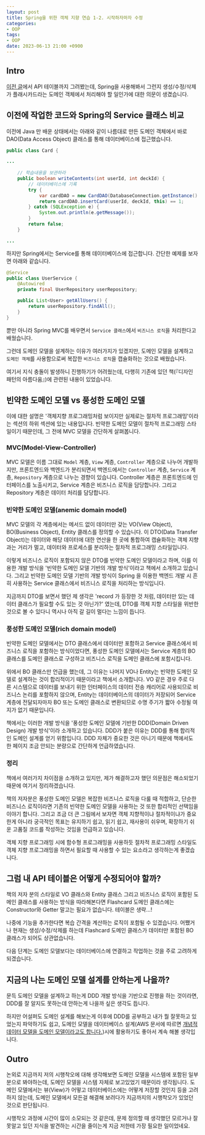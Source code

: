 ```yaml
---
layout: post
title: Spring을 위한 객체 지향 연습 1-2. 시작하자마자 수정
categories:
- OOP
tags:
- OOP
date: 2023-06-13 21:00 +0900
---
```

## Intro

[이전 글](https://limvik.github.io/posts/study-oop-process-for-spring/)에서 API 테이블까지 그려봤는데, Spring을 사용해봐서 그런지 생성/수정/삭제가 플래시카드라는 도메인 객체에서 처리해야 할 일인가에 대한 의문이 생겼습니다.

## 이전에 작업한 코드와 Spring의 Service 클래스 비교

이전에 Java 만 배운 상태에서는 아래와 같이 나름대로 만든 도메인 객체에서 바로 DAO(Data Access Object) 클래스를 통해 데이터베이스에 접근했습니다.

```java
public class Card {

...
    
    // 학습내용을 보관하라
    public boolean writeContents(int userId, int deckId) {
        // 데이터베이스에 기록
        try {
            var cardDAO = new CardDAO(DatabaseConnection.getInstance().getConnection());
            return cardDAO.insertCard(userId, deckId, this) == 1;
        } catch (SQLException e) {
            System.out.println(e.getMessage());
        }
        return false;
    }

...

```

하지만 Spring에서는 Service를 통해 데이터베이스에 접근합니다. 간단한 예제를 보자면 아래와 같습니다.

```java
@Service
public class UserService {
	@Autowired
    private final UserRepository userRepository;

    public List<User> getAllUsers() {
        return userRepository.findAll();
    }
}
```

뿐만 아니라 Spring MVC를 배우면서 `Service 클래스`에서 `비즈니스 로직`을 처리한다고 배웠습니다.

그런데 도메인 모델을 설계하는 이유가 여러가지가 있겠지만, 도메인 모델을 설계하고 `도메인 객체`를 사용함으로써 복잡한 `비즈니스 로직`을 캡슐화하는 것으로 배웠습니다.

여기서 지식 충돌이 발생하니 진행하기가 어려웠는데, 다행히 기존에 있던 책(『디자인 패턴의 아름다움』)에 관련된 내용이 있었습니다.

## 빈약한 도메인 모델 vs 풍성한 도메인 모델

이에 대한 설명은 '객체지향 프로그래밍처럼 보이지만 실제로는 절차적 프로그래밍'이라는 섹션의 하위 섹션에 있는 내용입니다. 빈약한 도메인 모델이 절차적 프로그래밍 스타일이기 때문인데, 그 전에 MVC 모델을 간단하게 살펴봅니다.

### MVC(Model-View-Controller)

MVC 모델은 이름 그대로 `Model` 계층, `View` 계층, `Controller` 계층으로 나누어 개발하지만, 프론트엔드와 백엔드가 분리되면서 백엔드에서는 `Controller` 계층, `Service` 계층, `Repository` 계층으로 나누는 경향이 있습니다. Controller 계층은 프론트엔드에 인터페이스를 노출시키고, Service 계층은 비즈니스 로직을 담당합니다. 그리고 Repository 계층은 데이터 처리를 담당합니다.

### 빈약한 도메인 모델(anemic domain model)

MVC 모델의 각 계층에서는 메서드 없이 데이터만 갖는 VO(View Object), BO(Business Object), Entity 클래스를 정의할 수 있습니다. 이 DTO(Data Transfer Object)는 데이터와 해당 데이터에 대한 연산을 한 곳에 통합하여 캡슐화하는 객체 지향과는 거리가 멀고, 데이터와 프로세스를 분리하는 절차적 프로그래밍 스타일입니다.

이렇게 비즈니스 로직이 포함되지 않은 DTO를 빈약한 도메인 모델이라고 하며, 이를 이용한 개발 방식을 '빈약한 도메인 모델 기반의 개발 방식'이라고 책에서 소개하고 있습니다. 그리고 빈약한 도메인 모델 기반의 개발 방식이 Spring 을 이용한 백엔드 개발 시 흔히 사용하는 Service 클래스에서 비즈니스 로직을 처리하는 방식입니다.

지금까지 DTO를 보면서 했던 제 생각은 'record 가 등장한 것 처럼, 데이터만 있는 데이터 클래스가 필요할 수도 있는 것 아닌가?' 였는데, DTO를 객체 지향 스타일을 위반한 것으로 볼 수 있다니 역시나 아직 갈 길이 멀다는 느낌이 듭니다.

### 풍성한 도메인 모델(rich domain model)

빈약한 도메인 모델에서는 DTO 클래스에서 데이터만 포함하고 Service 클래스에서 비즈니스 로직을 포함하는 방식이었다면, 풍성한 도메인 모델에서는 Service 계층의 BO 클래스를 도메인 클래스로 구성하고 비즈니스 로직을 도메인 클래스에 포함시킵니다.

위에서 BO 클래스만 언급을 했는데, 그 이유는 나머지 VO나 Entity는 빈약한 도메인 모델로 설계하는 것이 합리적이기 때문이라고 책에서 소개합니다. VO 같은 경우 주로 다른 시스템으로 데이터를 보내기 위한 인터페이스의 데이터 전송 캐리어로 사용되므로 비즈니스 논리를 포함하지 않으며, Entity는 데이터베이스의 데이터가 저장되어 Service 계층에 전달되자마자 BO 또는 도메인 클래스로 변환되므로 수명 주기가 짧아 수정될 여지가 없기 때문입니다.

책에서는 이러한 개발 방식을 '풍성한 도메인 모델에 기반한 DDD(Domain Driven Design) 개발 방식'이라 소개하고 있습니다. DDD가 붙은 이유는 DDD를 통해 합리적인 도메인 설계를 얻기 위함입니다. DDD 자체가 중요한 것은 아니기 때문에 책에서도 한 페이지 조금 안되는 분량으로 간단하게 언급하였습니다.

### 정리

책에서 여러가지 차이점을 소개하고 있지만, 제가 해결하고자 했던 의문점은 해소되었기 때문에 여기서 정리하겠습니다.

책의 저자분은 풍성한 도메인 모델은 복잡한 비즈니스 로직을 다룰 때 적합하고, 단순한 비즈니스 로직이라면 기존의 빈약한 도메인 모델을 사용하는 것 또한 합리적인 선택임을 이야기 합니다. 그리고 조금 더 큰 그림에서 보자면 객체 지향적이냐 절차적이냐가 중요한게 아니라 궁극적인 목표는 유지하기 쉽고, 읽기 쉽고, 재사용이 쉬우며, 확장하기 쉬운 고품질 코드를 작성하는 것임을 언급하고 있습니다.

객체 지향 프로그래밍 시에 함수형 프로그래밍을 사용하듯 절차적 프로그래밍 스타일도 객체 지향 프로그래밍을 하면서 필요할 때 사용할 수 있는 요소라고 생각하는게 좋겠습니다.

## 그럼 내 API 테이블은 어떻게 수정되어야 할까?

책의 저자 분의 스타일로 VO 클래스와 Entity 클래스 그리고 비즈니스 로직이 포함된 도메인 클래스를 사용하는 방식을 따라해본다면 Flashcard 도메인 클래스에는 Constructor와 Getter 말고는 필요가 없습니다. 테이블은 생략...!

나중에 기능을 추가한다면 복습 간격을 계산하는 로직이 포함될 수 있겠습니다. 어쨌거나 현재는 생성/수정/삭제를 하는데 Flashcard 도메인 클래스가 데이터만 포함된 BO 클래스가 되어도 상관없습니다.

다음 단계는 도메인 모델보다는 데이터베이스에 연결하고 작업하는 것을 주로 고려하게 되겠습니다.

## 지금의 나는 도메인 모델 설계를 안하는게 나을까?

문득 도메인 모델을 설계하고 하는게 DDD 개발 방식을 기반으로 진행을 하는 것이라면, DDD를 잘 알지도 못하는데 안하는게 나을까 싶은 생각도 듭니다.

하지만 어설퍼도 도메인 설계를 해보는게 이후에 DDD를 공부하고 내가 뭘 잘못하고 있었는지 파악하기도 쉽고, 도메인 모델을 데이터베이스 설계(AWS 문서에 따르면 [개념적 데이터 모델을 도메인 모델이라고도 합니다.](https://aws.amazon.com/ko/what-is/data-modeling/#:~:text=%EA%B0%9C%EB%85%90%EC%A0%81%20%EB%8D%B0%EC%9D%B4%ED%84%B0%20%EB%AA%A8%EB%8D%B8%EC%9D%84%20%EB%8F%84%EB%A9%94%EC%9D%B8%20%EB%AA%A8%EB%8D%B8%EC%9D%B4%EB%9D%BC%EA%B3%A0%EB%8F%84%20%ED%95%A9%EB%8B%88%EB%8B%A4.))시에 활용하기도 좋아서 계속 해볼 생각입니다.

## Outro

논외로 지금까지 저의 시행착오에 대해 생각해보면 도메인 모델을 시스템에 포함된 일부분으로 봐야하는데, 도메인 모델을 시스템 자체로 보고있었기 때문이라 생각됩니다. 도메인 모델에서는 뷰(View)가 어떻고 데이터베이스에는 어떻게 저장할 것인지 등을 고려하지 않는데, 도메인 모델에서 모든걸 해결해 보려다가 지금까지의 시행착오가 있었던 것으로 판단됩니다.

시행착오 과정에 시간이 많이 소모되는 것 같은데, 문제 정의할 때 생각했던 모르거나 잘못알고 있던 지식을 발견하는 시간을 줄이는게 지금 저한테 가장 필요한 일이었네요.
